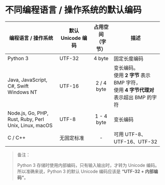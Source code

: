 # 不同编程语言 / 操作系统的默认编码

| 编程语言 / 操作系统                                        | 默认 Unicode 编码 | 占用空间 <br />（字节） | 描述                                                         |
| ---------------------------------------------------------- | ----------------- | :---------------------: | ------------------------------------------------------------ |
| Python 3                                                   | UTF-32            |         4 byte          | 固定长度编码                                                 |
| Java, JavaScript, C#, Swift<br />Windows NT                | UTF-16            |       2 / 4 byte        | 变长编码。<br />使用 **2 字节** 表示 BMP 字符，<br />使用 **4 字节代理对** 表示超出 BMP 的字符 |
| Node.js, Go, PHP, Rust, Ruby, Perl<br />Unix, Linux, macOS | UTF-8             |       1 - 4 byte        | 变长编码                                                     |
| C / C++                                                    | 无固定标准        |            -            | 可用 UTF-8、UTF-16、UTF-32                                   |

> 备注：
>
> Python 3 存储时使用内部编码，只有输入输出时，才转为 Unicode 编码。所以准确来说，Python 3 的默认 Unicode 编码应该是 **“UTF-32 + 内部编码”**。
